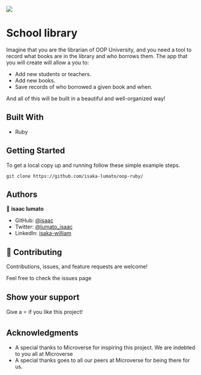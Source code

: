 ![](https://img.shields.io/badge/Microverse-blueviolet)

# School library

Imagine that you are the librarian of OOP University, and you need a tool to record what books are in the library and who borrows them. The app that you will create will allow a you to:

- Add new students or teachers.
- Add new books.
- Save records of who borrowed a given book and when.

And all of this will be built in a beautiful and well-organized way!

## Built With

- Ruby

## Getting Started

To get a local copy up and running follow these simple example steps.

```
git clone https://github.com/isaka-lumato/oop-ruby/
```
## Authors

👤 **isaac lumato**
- GitHub: [@isaac](https://github.com/isaka-lumato)
- Twitter: [@lumato_isaac](https://twitter.com/lumato_isaac)
- LinkedIn: [isaka-william](https://www.linkedin.com/in/isaka-william-90773020b/)

## 🤝 Contributing

Contributions, issues, and feature requests are welcome!

Feel free to check the issues page

## Show your support

Give a ⭐️ if you like this project!

## Acknowledgments

- A special thanks to Microverse for inspiring this project. We are indebted to you all at Microverse
- A special thanks goes to all our peers at Microverse for being there for us.
